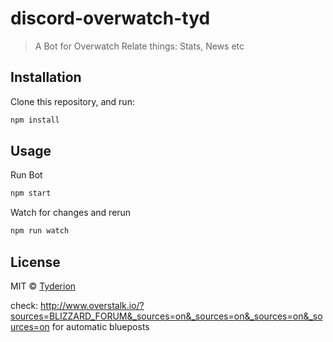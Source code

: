 # discord-overwatch-tyd
> A Bot for Overwatch Relate things: Stats, News etc

## Installation

Clone this repository, and run:
```sh
npm install
```

## Usage

Run Bot
```sh
npm start
```
Watch for changes and rerun 
```sh
npm run watch
```

## License

MIT © [Tyderion](https://github.com/Tyderion)

check: http://www.overstalk.io/?sources=BLIZZARD_FORUM&_sources=on&_sources=on&_sources=on&_sources=on for automatic blueposts
